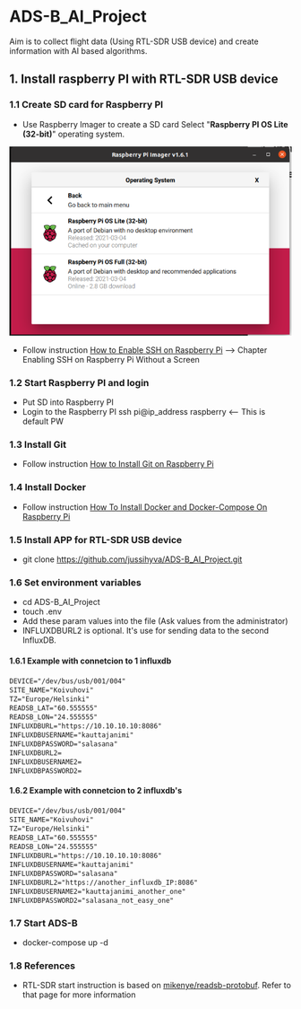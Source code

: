 # ADS-B_AI_Project

Aim is to collect flight data (Using RTL-SDR USB device) and create information with AI based algorithms.

## 1. Install raspberry PI with RTL-SDR USB device

### 1.1 Create SD card for Raspberry PI

* Use Raspberry Imager to create a SD card
  Select "**Raspberry PI OS Lite (32-bit)**" operating system.

![Raspberry_PI_Imager](doc/Raspberry_PI_Imager.png)

* Follow instruction [How to Enable SSH on Raspberry Pi](https://linuxize.com/post/how-to-enable-ssh-on-raspberry-pi) --> Chapter Enabling SSH on Raspberry Pi Without a Screen

### 1.2 Start Raspberry PI and login

* Put SD into Raspberry PI
* Login to the Raspberry PI
  ssh pi@ip_address
  raspberry   <-- This is default PW

### 1.3 Install Git

* Follow instruction [How to Install Git on Raspberry Pi](https://linuxize.com/post/how-to-install-git-on-raspberry-pi/)

### 1.4 Install Docker

* Follow instruction [How To Install Docker and Docker-Compose On Raspberry Pi](https://dev.to/elalemanyo/how-to-install-docker-and-docker-compose-on-raspberry-pi-1mo)

### 1.5 Install APP for RTL-SDR USB device

* git clone https://github.com/jussihyva/ADS-B_AI_Project.git

### 1.6 Set environment variables

* cd ADS-B_AI_Project
* touch .env
* Add these param values into the file (Ask values from the administrator)
* INFLUXDBURL2 is optional. It's use for sending data to the second InfluxDB.

#### 1.6.1 Example with connetcion to 1 influxdb

    DEVICE="/dev/bus/usb/001/004"
    SITE_NAME="Koivuhovi"
    TZ="Europe/Helsinki"
    READSB_LAT="60.555555"
    READSB_LON="24.555555"
    INFLUXDBURL="https://10.10.10.10:8086"
    INFLUXDBUSERNAME="kauttajanimi"
    INFLUXDBPASSWORD="salasana"
    INFLUXDBURL2=
    INFLUXDBUSERNAME2=
    INFLUXDBPASSWORD2=

#### 1.6.2 Example with connetcion to 2 influxdb's

    DEVICE="/dev/bus/usb/001/004"
    SITE_NAME="Koivuhovi"
    TZ="Europe/Helsinki"
    READSB_LAT="60.555555"
    READSB_LON="24.555555"
    INFLUXDBURL="https://10.10.10.10:8086"
    INFLUXDBUSERNAME="kauttajanimi"
    INFLUXDBPASSWORD="salasana"
    INFLUXDBURL2="https://another_influxdb_IP:8086"
    INFLUXDBUSERNAME2="kauttajanimi_another_one"
    INFLUXDBPASSWORD2="salasana_not_easy_one"

### 1.7 Start ADS-B

* docker-compose up -d

### 1.8 References

* RTL-SDR start instruction is based on [mikenye/readsb-protobuf](https://github.com/mikenye/docker-readsb-protobuf). Refer to that page for more information
